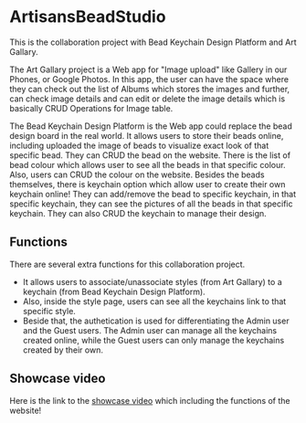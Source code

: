 # ArtisansBeadStudio
This is the collaboration project with Bead Keychain Design Platform and Art Gallary. 

The Art Gallary project is a Web app for "Image upload" like Gallery in our Phones, or Google Photos. In this app, the user can have the space where they can check out the list of Albums which stores the images and further, can check image details and can edit or delete the image details which is basically CRUD Operations for Image table.

The Bead Keychain Design Platform is the Web app could replace the bead design board in the real world. It allows users to store their beads online, including uploaded the image of beads to visualize exact look of that specific bead. They can CRUD the bead on the website. There is the list of bead colour which allows user to see all the beads in that specific colour. Also, users can CRUD the colour on the website. Besides the beads themselves, there is keychain option which allow user to create their own keychain online! They can add/remove the bead to specific keychain, in that specific keychain, they can see the pictures of all the beads in that specific keychain. They can also CRUD the keychain to manage their design.

## Functions
There are several extra functions for this collaboration project.
- It allows users to associate/unassociate styles (from Art Gallary) to a keychain (from Bead Keychain Design Platform).
- Also, inside the style page, users can see all the keychains link to that specific style.
- Beside that, the authetication is used for differentiating the Admin user and the Guest users. The Admin user can manage all the keychains created online, while the Guest users can only manage the keychains created by their own.  



## Showcase video
Here is the link to the [showcase video](https://www.youtube.com/watch?v=P_AozuE1GIU&ab_channel=Helennn_W) which including the functions of the website!
